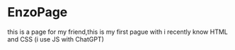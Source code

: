 # EnzoPage
 this is a page for my friend,this is my first pague with i recently know HTML and CSS (i use JS with ChatGPT)
